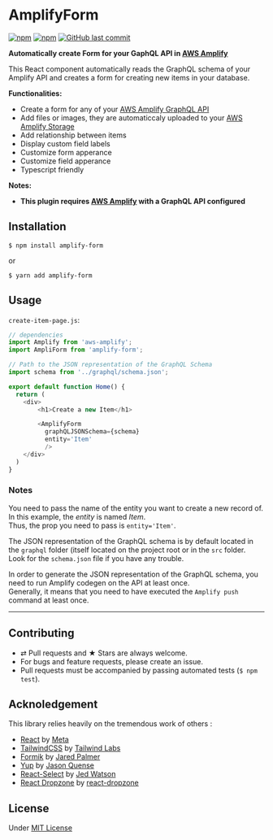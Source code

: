 # AmplifyForm

[![npm](https://img.shields.io/npm/v/amplify-form.svg?style=flat-square)](https://www.npmjs.com/package/amplify-form)
[![npm](https://img.shields.io/npm/dt/amplify-form.svg?style=flat-square)](https://www.npmjs.com/package/amplify-form)
[![GitHub last commit](https://img.shields.io/github/last-commit/sicamois/amplify-form.svg?style=flat-square)](https://github.com/sicamois/amplify-form)

**Automatically create Form for your GaphQL API in [AWS Amplify](https://github.com/aws-amplify/amplify-js)**

This React component automatically reads the GraphQL schema of your Amplify API and creates a form for creating new items in your database.

**Functionalities:**

- Create a form for any of your [AWS Amplify GraphQL API](https://docs.amplify.aws/lib/graphqlapi/getting-started/q/platform/js/)
- Add files or images, they are automaticcaly uploaded to your [AWS Amplify Storage](https://docs.amplify.aws/lib/storage/getting-started/q/platform/js/)
- Add relationship between items
- Display custom field labels
- Customize form apperance
- Customize field apperance
- Typescript friendly

**Notes:**

- **This plugin requires [AWS Amplify](https://github.com/aws-amplify/amplify-js) with a GraphQL API configured**

## Installation

```console
$ npm install amplify-form
```

or

```console
$ yarn add amplify-form
```

## Usage

`create-item-page.js`:

```js
// dependencies
import Amplify from 'aws-amplify';
import AmpliForm from 'amplify-form';

// Path to the JSON representation of the GraphQL Schema
import schema from '../graphql/schema.json';

export default function Home() {
  return (
    <div>
        <h1>Create a new Item</h1>

        <AmplifyForm
          graphQLJSONSchema={schema}
          entity='Item'
          />
    </div>
  )
}

```

### Notes

You need to pass the name of the entity you want to create a new record of.  
In this example, the *entity* is named *Item*.  
Thus, the prop you need to pass is `entity='Item'`.  

The JSON representation of the GraphQL schema is by default located in the `graphql` folder (itself located on the project root or in the `src` folder.  
Look for the `schema.json` file if you have any trouble.  

In order to generate the JSON representation of the GraphQL schema, you need to run Amplify codegen on the API at least once.  
Generally, it means that you need to have executed the `Amplify push` command at least once.

<!-- ## Add images or files

### File field declaration

### Amplify storage props -->

<!-- ## Relationship -->

<!-- ## Field labels -->

<!-- ## Theming -->

<!-- ## Field customisation -->

---

## Contributing

- ⇄ Pull requests and ★ Stars are always welcome.
- For bugs and feature requests, please create an issue.
- Pull requests must be accompanied by passing automated tests (`$ npm test`).

## Acknoledgement

This library relies heavily on the tremendous work of others :

- [React](https://github.com/facebook/react) by [Meta](https://github.com/facebook)
- [TailwindCSS](https://github.com/tailwindlabs/tailwindcss) by [Tailwind Labs](https://github.com/tailwindlabs)
- [Formik](https://github.com/jaredpalmer/formik) by [Jared Palmer](https://github.com/jaredpalmer)
- [Yup](https://github.com/jquense/yup) by [Jason Quense](https://github.com/jquense)
- [React-Select](https://github.com/JedWatson/react-select) by [Jed Watson](https://github.com/JedWatson)
- [React Dropzone](https://github.com/react-dropzone/react-dropzone) by [react-dropzone](https://github.com/react-dropzone)
  
## License

Under [MIT License](LICENSE)
